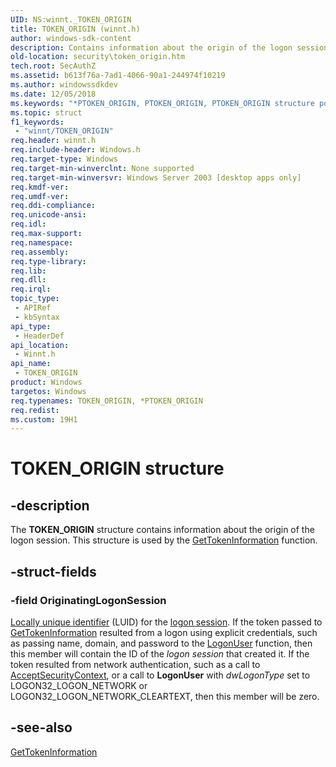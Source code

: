 ```yaml
---
UID: NS:winnt._TOKEN_ORIGIN
title: TOKEN_ORIGIN (winnt.h)
author: windows-sdk-content
description: Contains information about the origin of the logon session.
old-location: security\token_origin.htm
tech.root: SecAuthZ
ms.assetid: b613f76a-7ad1-4066-90a1-244974f10219
ms.author: windowssdkdev
ms.date: 12/05/2018
ms.keywords: "*PTOKEN_ORIGIN, PTOKEN_ORIGIN, PTOKEN_ORIGIN structure pointer [Security], TOKEN_ORIGIN, TOKEN_ORIGIN structure [Security], _TOKEN_ORIGIN, security.token_origin, winnt/PTOKEN_ORIGIN, winnt/TOKEN_ORIGIN"
ms.topic: struct
f1_keywords: 
 - "winnt/TOKEN_ORIGIN"
req.header: winnt.h
req.include-header: Windows.h
req.target-type: Windows
req.target-min-winverclnt: None supported
req.target-min-winversvr: Windows Server 2003 [desktop apps only]
req.kmdf-ver: 
req.umdf-ver: 
req.ddi-compliance: 
req.unicode-ansi: 
req.idl: 
req.max-support: 
req.namespace: 
req.assembly: 
req.type-library: 
req.lib: 
req.dll: 
req.irql: 
topic_type:
 - APIRef
 - kbSyntax
api_type:
 - HeaderDef
api_location:
 - Winnt.h
api_name:
 - TOKEN_ORIGIN
product: Windows
targetos: Windows
req.typenames: TOKEN_ORIGIN, *PTOKEN_ORIGIN
req.redist: 
ms.custom: 19H1
---
```


# TOKEN_ORIGIN structure


## -description


The <b>TOKEN_ORIGIN</b> structure contains information about  the origin of the logon session. This structure is used by the <a href="https://docs.microsoft.com/windows/desktop/api/securitybaseapi/nf-securitybaseapi-gettokeninformation">GetTokenInformation</a> function.


## -struct-fields




### -field OriginatingLogonSession

<a href="https://docs.microsoft.com/windows/desktop/SecGloss/l-gly">Locally unique identifier</a> (LUID) for the <a href="https://docs.microsoft.com/windows/desktop/SecGloss/l-gly">logon session</a>. If the token  passed to <a href="https://docs.microsoft.com/windows/desktop/api/securitybaseapi/nf-securitybaseapi-gettokeninformation">GetTokenInformation</a> resulted from a logon using explicit credentials, such as passing name, domain, and password to the  <a href="https://docs.microsoft.com/windows/desktop/api/winbase/nf-winbase-logonusera">LogonUser</a> function, then this member will contain the ID of the <i>logon session</i> that created it.  If the token resulted from  network authentication, such as a call to <a href="https://docs.microsoft.com/windows/desktop/api/sspi/nf-sspi-acceptsecuritycontext">AcceptSecurityContext</a>,  or a call to <b>LogonUser</b> with <i>dwLogonType</i> set to LOGON32_LOGON_NETWORK or LOGON32_LOGON_NETWORK_CLEARTEXT, then this member will be zero.


## -see-also




<a href="https://docs.microsoft.com/windows/desktop/api/securitybaseapi/nf-securitybaseapi-gettokeninformation">GetTokenInformation</a>
 

 

